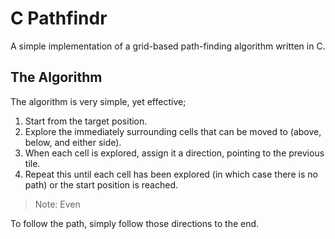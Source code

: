 # C Pathfindr

A simple implementation of a grid-based path-finding algorithm written in C.

## The Algorithm
The algorithm is very simple, yet effective;
1. Start from the target position.
2. Explore the immediately surrounding cells that can be moved to (above, below, and either side).
3. When each cell is explored, assign it a direction, pointing to the previous tile.
4. Repeat this until each cell has been explored (in which case there is no path) or the start position is reached.

> Note: Even 

To follow the path, simply follow those directions to the end.

